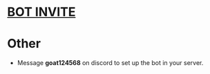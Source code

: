 # [BOT INVITE](https://discord.com/oauth2/authorize?client_id=1363835222247866460&permissions=8&integration_type=0&scope=bot)

# **Other**

 - Message **goat124568** on discord to set up the bot in your server.
